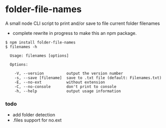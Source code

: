 # folder-file-names
A small node CLI script to print and/or save to file current folder filenames

* complete rewrite in progress to make this an npm package.

```
$ npm install folder-file-names  
$ filenames -h

  Usage: filenames [options]

  Options:

    -V, --version          output the version number
    -s, --save [filename]  save to .txt file (default: Filenames.txt)
    -E, --no-ext           without extension
    -C, --no-console       don't print to console
    -h, --help             output usage information  
```

### todo  

* add folder detection  
* .files support for no.ext

